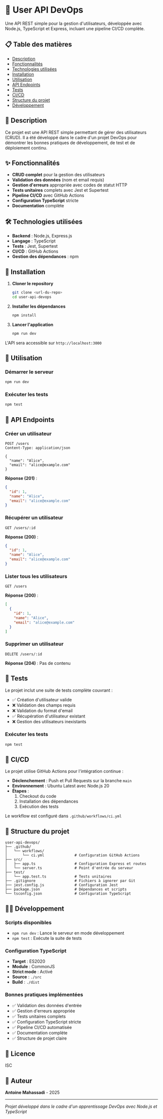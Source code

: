 # 🚀 User API DevOps

Une API REST simple pour la gestion d'utilisateurs, développée avec Node.js, TypeScript et Express, incluant une pipeline CI/CD complète.

## 📋 Table des matières

- [Description](#description)
- [Fonctionnalités](#fonctionnalités)
- [Technologies utilisées](#technologies-utilisées)
- [Installation](#installation)
- [Utilisation](#utilisation)
- [API Endpoints](#api-endpoints)
- [Tests](#tests)
- [CI/CD](#cicd)
- [Structure du projet](#structure-du-projet)
- [Développement](#développement)

## 📝 Description

Ce projet est une API REST simple permettant de gérer des utilisateurs (CRUD). Il a été développé dans le cadre d'un projet DevOps pour démontrer les bonnes pratiques de développement, de test et de déploiement continu.

## ✨ Fonctionnalités

- **CRUD complet** pour la gestion des utilisateurs
- **Validation des données** (nom et email requis)
- **Gestion d'erreurs** appropriée avec codes de statut HTTP
- **Tests unitaires** complets avec Jest et Supertest
- **Pipeline CI/CD** avec GitHub Actions
- **Configuration TypeScript** stricte
- **Documentation** complète

## 🛠 Technologies utilisées

- **Backend** : Node.js, Express.js
- **Langage** : TypeScript
- **Tests** : Jest, Supertest
- **CI/CD** : GitHub Actions
- **Gestion des dépendances** : npm

## 🚀 Installation

1. **Cloner le repository**
   ```bash
   git clone <url-du-repo>
   cd user-api-devops
   ```

2. **Installer les dépendances**
   ```bash
   npm install
   ```

3. **Lancer l'application**
   ```bash
   npm run dev
   ```

L'API sera accessible sur `http://localhost:3000`

## 📖 Utilisation

### Démarrer le serveur
```bash
npm run dev
```

### Exécuter les tests
```bash
npm test
```

## 🔗 API Endpoints

### Créer un utilisateur
```http
POST /users
Content-Type: application/json

{
  "name": "Alice",
  "email": "alice@example.com"
}
```

**Réponse (201)** :
```json
{
  "id": 1,
  "name": "Alice",
  "email": "alice@example.com"
}
```

### Récupérer un utilisateur
```http
GET /users/:id
```

**Réponse (200)** :
```json
{
  "id": 1,
  "name": "Alice",
  "email": "alice@example.com"
}
```

### Lister tous les utilisateurs
```http
GET /users
```

**Réponse (200)** :
```json
[
  {
    "id": 1,
    "name": "Alice",
    "email": "alice@example.com"
  }
]
```

### Supprimer un utilisateur
```http
DELETE /users/:id
```

**Réponse (204)** : Pas de contenu

## 🧪 Tests

Le projet inclut une suite de tests complète couvrant :

- ✅ Création d'utilisateur valide
- ❌ Validation des champs requis
- ❌ Validation du format d'email
- ✅ Récupération d'utilisateur existant
- ❌ Gestion des utilisateurs inexistants

### Exécuter les tests
```bash
npm test
```

## 🔄 CI/CD

Le projet utilise GitHub Actions pour l'intégration continue :

- **Déclenchement** : Push et Pull Requests sur la branche `main`
- **Environnement** : Ubuntu Latest avec Node.js 20
- **Étapes** :
  1. Checkout du code
  2. Installation des dépendances
  3. Exécution des tests

Le workflow est configuré dans `.github/workflows/ci.yml`

## 📁 Structure du projet

```
user-api-devops/
├── .github/
│   └── workflows/
│       └── ci.yml              # Configuration GitHub Actions
├── src/
│   ├── app.ts                  # Configuration Express et routes
│   └── server.ts               # Point d'entrée du serveur
├── test/
│   └── app.test.ts             # Tests unitaires
├── .gitignore                  # Fichiers à ignorer par Git
├── jest.config.js              # Configuration Jest
├── package.json                # Dépendances et scripts
└── tsconfig.json               # Configuration TypeScript
```

## 👨‍💻 Développement

### Scripts disponibles

- `npm run dev` : Lance le serveur en mode développement
- `npm test` : Exécute la suite de tests

### Configuration TypeScript

- **Target** : ES2020
- **Module** : CommonJS
- **Strict mode** : Activé
- **Source** : `./src`
- **Build** : `./dist`

### Bonnes pratiques implémentées

- ✅ Validation des données d'entrée
- ✅ Gestion d'erreurs appropriée
- ✅ Tests unitaires complets
- ✅ Configuration TypeScript stricte
- ✅ Pipeline CI/CD automatisée
- ✅ Documentation complète
- ✅ Structure de projet claire

## 📄 Licence

ISC

## 👤 Auteur

**Antoine Mahassadi** - 2025

---

*Projet développé dans le cadre d'un apprentissage DevOps avec Node.js et TypeScript*
